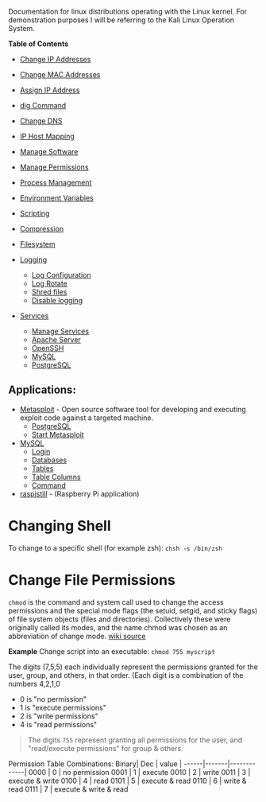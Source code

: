 Documentation for linux distributions operating with the Linux kernel. For demonstration purposes I will be referring to the Kali Linux Operation System.

**Table of Contents**
- [Change IP Addresses](./01_change_ip_address.md)
- [Change MAC Addresses](./02_change_MAC_address.md)
- [Assign IP Address](./03_assign_ip_address.md)
- [dig Command](./04_dig_command.md)
- [Change DNS](./05_change_dns_server.md)
- [IP Host Mapping](./06_map_ip_address_w_hosts_file.md)
- [Manage Software](./07_add_remove_software.md)
- [Manage Permissions](./08_permissions.md)
- [Process Management](./09_process_management.md)
- [Environment Variables](./10_env_variables.md)
- [Scripting](./11_scripting.md)
- [Compression](./12_compression.md)
- [Filesystem](./13_filesystem.md)
- [Logging](./14_logging.md)
  - [Log Configuration](./14_logging.md#log-configuration)
  - [Log Rotate](./14_logging.md#logrotate)
  - [Shred files](./14_logging.md#shred-files)
  - [Disable logging](./14_logging.md#disable-logging)

- [Services](./15_services.md)
  - [Manage Services](./15_services.md#manage-services)
  - [Apache Server](./15_services.md#apache-web-server)
  - [OpenSSH](./15_services.md#openssh)
  - [MySQL](./15_services.md#mysql)
  - [PostgreSQL](./15_services.md#postgresql)

## Applications:
- [Metasploit](Metasploit.md) - Open source software tool for developing and executing exploit code against a targeted machine.
  - [PostgreSQL](Metasploit.md#postgresql-postgres)
  - [Start Metasploit](Metasploit.md#start-metasploit)
- [MySQL](MySQL.md)
  - [Login](MySQL.md#login)
  - [Databases](MySQL.md#databases)
  - [Tables](MySQL.md#tables)
  - [Table Columns](MySQL.md#table-columns)
  - [Command](MySQL.md#commands)
- [raspistill](raspistill.md) - (Raspberry Pi application)

# Changing Shell
To change to a specific shell (for example zsh): `chsh -s /bin/zsh`

# Change File Permissions
`chmod` is the command and system call used to change the access permissions and the special mode flags (the setuid, setgid, and sticky flags) of file system objects (files and directories). Collectively these were originally called its modes, and the name chmod was chosen as an abbreviation of change mode. [wiki source](https://en.wikipedia.org/wiki/Chmod)

**Example**
Change script into an executable:  `chmod 755 myscript`

The digits (7,5,5) each individually represent the permissions granted for the user, group, and others, in that order. (Each digit is a combination of the numbers 4,2,1,0
  - 0 is "no permission"
  - 1 is "execute permissions"
  - 2 is "write permissions"
  - 4 is "read permissions"

> The digits `755` represent granting all permissions for the user, and "read/execute permissions" for group & others.

Permission Table Combinations:
Binary|  Dec  | value       |
------|-------|-------------|
0000  |   0   | no permission
0001  |   1   | execute
0010  |   2   | write
0011  |   3   | execute & write
0100  |   4   | read
0101  |   5   | execute & read
0110  |   6   | write & read
0111  |   7   | execute & write & read
